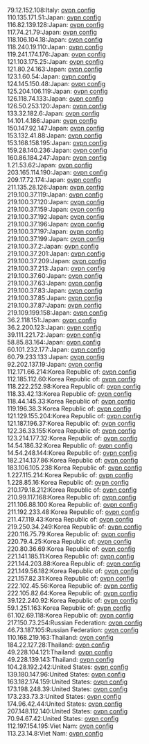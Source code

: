 79.12.152.108:Italy: [ovpn config](vpn/79_12_152_108.ovpn)  
110.135.171.51:Japan: [ovpn config](vpn/110_135_171_51.ovpn)  
116.82.139.128:Japan: [ovpn config](vpn/116_82_139_128.ovpn)  
117.74.21.79:Japan: [ovpn config](vpn/117_74_21_79.ovpn)  
118.106.104.18:Japan: [ovpn config](vpn/118_106_104_18.ovpn)  
118.240.19.110:Japan: [ovpn config](vpn/118_240_19_110.ovpn)  
119.241.174.176:Japan: [ovpn config](vpn/119_241_174_176.ovpn)  
121.103.175.25:Japan: [ovpn config](vpn/121_103_175_25.ovpn)  
121.80.24.163:Japan: [ovpn config](vpn/121_80_24_163.ovpn)  
123.1.60.54:Japan: [ovpn config](vpn/123_1_60_54.ovpn)  
124.145.150.48:Japan: [ovpn config](vpn/124_145_150_48.ovpn)  
125.204.106.119:Japan: [ovpn config](vpn/125_204_106_119.ovpn)  
126.118.74.133:Japan: [ovpn config](vpn/126_118_74_133.ovpn)  
126.50.253.120:Japan: [ovpn config](vpn/126_50_253_120.ovpn)  
133.32.182.6:Japan: [ovpn config](vpn/133_32_182_6.ovpn)  
14.101.4.186:Japan: [ovpn config](vpn/14_101_4_186.ovpn)  
150.147.92.147:Japan: [ovpn config](vpn/150_147_92_147.ovpn)  
153.132.41.88:Japan: [ovpn config](vpn/153_132_41_88.ovpn)  
153.168.158.195:Japan: [ovpn config](vpn/153_168_158_195.ovpn)  
159.28.140.236:Japan: [ovpn config](vpn/159_28_140_236.ovpn)  
160.86.184.247:Japan: [ovpn config](vpn/160_86_184_247.ovpn)  
1.21.53.62:Japan: [ovpn config](vpn/1_21_53_62.ovpn)  
203.165.114.190:Japan: [ovpn config](vpn/203_165_114_190.ovpn)  
209.17.72.174:Japan: [ovpn config](vpn/209_17_72_174.ovpn)  
211.135.28.126:Japan: [ovpn config](vpn/211_135_28_126.ovpn)  
219.100.37.119:Japan: [ovpn config](vpn/219_100_37_119.ovpn)  
219.100.37.120:Japan: [ovpn config](vpn/219_100_37_120.ovpn)  
219.100.37.159:Japan: [ovpn config](vpn/219_100_37_159.ovpn)  
219.100.37.192:Japan: [ovpn config](vpn/219_100_37_192.ovpn)  
219.100.37.196:Japan: [ovpn config](vpn/219_100_37_196.ovpn)  
219.100.37.197:Japan: [ovpn config](vpn/219_100_37_197.ovpn)  
219.100.37.199:Japan: [ovpn config](vpn/219_100_37_199.ovpn)  
219.100.37.2:Japan: [ovpn config](vpn/219_100_37_2.ovpn)  
219.100.37.201:Japan: [ovpn config](vpn/219_100_37_201.ovpn)  
219.100.37.209:Japan: [ovpn config](vpn/219_100_37_209.ovpn)  
219.100.37.213:Japan: [ovpn config](vpn/219_100_37_213.ovpn)  
219.100.37.60:Japan: [ovpn config](vpn/219_100_37_60.ovpn)  
219.100.37.63:Japan: [ovpn config](vpn/219_100_37_63.ovpn)  
219.100.37.83:Japan: [ovpn config](vpn/219_100_37_83.ovpn)  
219.100.37.85:Japan: [ovpn config](vpn/219_100_37_85.ovpn)  
219.100.37.87:Japan: [ovpn config](vpn/219_100_37_87.ovpn)  
219.109.199.158:Japan: [ovpn config](vpn/219_109_199_158.ovpn)  
36.2.118.151:Japan: [ovpn config](vpn/36_2_118_151.ovpn)  
36.2.200.123:Japan: [ovpn config](vpn/36_2_200_123.ovpn)  
39.111.221.72:Japan: [ovpn config](vpn/39_111_221_72.ovpn)  
58.85.83.164:Japan: [ovpn config](vpn/58_85_83_164.ovpn)  
60.101.232.177:Japan: [ovpn config](vpn/60_101_232_177.ovpn)  
60.79.233.133:Japan: [ovpn config](vpn/60_79_233_133.ovpn)  
92.202.137.19:Japan: [ovpn config](vpn/92_202_137_19.ovpn)  
112.171.66.214:Korea Republic of: [ovpn config](vpn/112_171_66_214.ovpn)  
112.185.112.60:Korea Republic of: [ovpn config](vpn/112_185_112_60.ovpn)  
118.222.252.98:Korea Republic of: [ovpn config](vpn/118_222_252_98.ovpn)  
118.33.42.13:Korea Republic of: [ovpn config](vpn/118_33_42_13.ovpn)  
118.44.145.33:Korea Republic of: [ovpn config](vpn/118_44_145_33.ovpn)  
119.196.38.3:Korea Republic of: [ovpn config](vpn/119_196_38_3.ovpn)  
121.129.155.204:Korea Republic of: [ovpn config](vpn/121_129_155_204.ovpn)  
121.187.196.37:Korea Republic of: [ovpn config](vpn/121_187_196_37.ovpn)  
122.36.33.155:Korea Republic of: [ovpn config](vpn/122_36_33_155.ovpn)  
123.214.177.32:Korea Republic of: [ovpn config](vpn/123_214_177_32.ovpn)  
14.54.186.32:Korea Republic of: [ovpn config](vpn/14_54_186_32.ovpn)  
14.54.248.144:Korea Republic of: [ovpn config](vpn/14_54_248_144.ovpn)  
182.214.137.86:Korea Republic of: [ovpn config](vpn/182_214_137_86.ovpn)  
183.106.105.238:Korea Republic of: [ovpn config](vpn/183_106_105_238.ovpn)  
1.227.115.214:Korea Republic of: [ovpn config](vpn/1_227_115_214.ovpn)  
1.228.85.16:Korea Republic of: [ovpn config](vpn/1_228_85_16.ovpn)  
210.179.18.212:Korea Republic of: [ovpn config](vpn/210_179_18_212.ovpn)  
210.99.117.168:Korea Republic of: [ovpn config](vpn/210_99_117_168.ovpn)  
211.106.88.100:Korea Republic of: [ovpn config](vpn/211_106_88_100.ovpn)  
211.192.233.48:Korea Republic of: [ovpn config](vpn/211_192_233_48.ovpn)  
211.47.119.43:Korea Republic of: [ovpn config](vpn/211_47_119_43.ovpn)  
219.250.34.249:Korea Republic of: [ovpn config](vpn/219_250_34_249.ovpn)  
220.116.75.79:Korea Republic of: [ovpn config](vpn/220_116_75_79.ovpn)  
220.79.4.25:Korea Republic of: [ovpn config](vpn/220_79_4_25.ovpn)  
220.80.36.69:Korea Republic of: [ovpn config](vpn/220_80_36_69.ovpn)  
221.141.185.11:Korea Republic of: [ovpn config](vpn/221_141_185_11.ovpn)  
221.144.203.88:Korea Republic of: [ovpn config](vpn/221_144_203_88.ovpn)  
221.149.56.182:Korea Republic of: [ovpn config](vpn/221_149_56_182.ovpn)  
221.157.82.31:Korea Republic of: [ovpn config](vpn/221_157_82_31.ovpn)  
222.102.45.56:Korea Republic of: [ovpn config](vpn/222_102_45_56.ovpn)  
222.105.82.64:Korea Republic of: [ovpn config](vpn/222_105_82_64.ovpn)  
39.122.240.92:Korea Republic of: [ovpn config](vpn/39_122_240_92.ovpn)  
59.1.251.163:Korea Republic of: [ovpn config](vpn/59_1_251_163.ovpn)  
61.102.69.118:Korea Republic of: [ovpn config](vpn/61_102_69_118.ovpn)  
217.150.73.254:Russian Federation: [ovpn config](vpn/217_150_73_254.ovpn)  
46.73.187.105:Russian Federation: [ovpn config](vpn/46_73_187_105.ovpn)  
110.168.219.163:Thailand: [ovpn config](vpn/110_168_219_163.ovpn)  
184.22.127.28:Thailand: [ovpn config](vpn/184_22_127_28.ovpn)  
49.228.104.121:Thailand: [ovpn config](vpn/49_228_104_121.ovpn)  
49.228.139.143:Thailand: [ovpn config](vpn/49_228_139_143.ovpn)  
104.28.192.242:United States: [ovpn config](vpn/104_28_192_242.ovpn)  
139.180.147.96:United States: [ovpn config](vpn/139_180_147_96.ovpn)  
163.182.174.159:United States: [ovpn config](vpn/163_182_174_159.ovpn)  
173.198.248.39:United States: [ovpn config](vpn/173_198_248_39.ovpn)  
173.233.73.3:United States: [ovpn config](vpn/173_233_73_3.ovpn)  
174.96.42.44:United States: [ovpn config](vpn/174_96_42_44.ovpn)  
207.148.112.140:United States: [ovpn config](vpn/207_148_112_140.ovpn)  
70.94.67.42:United States: [ovpn config](vpn/70_94_67_42.ovpn)  
112.197.154.195:Viet Nam: [ovpn config](vpn/112_197_154_195.ovpn)  
113.23.14.8:Viet Nam: [ovpn config](vpn/113_23_14_8.ovpn)  
